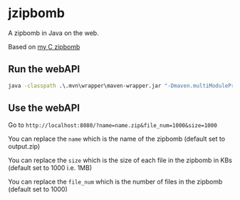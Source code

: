# jzipbomb

A zipbomb in Java on the web.

Based on [my C zipbomb](https://github.com/donno2048/czipbomb)

## Run the webAPI

```bat
java -classpath .\.mvn\wrapper\maven-wrapper.jar "-Dmaven.multiModuleProjectDirectory=." org.apache.maven.wrapper.MavenWrapperMain spring-boot:run
```

## Use the webAPI

Go to `http://localhost:8080/?name=name.zip&file_num=1000&size=1000`

You can replace the `name` which is the name of the zipbomb (default set to output.zip)

You can replace the `size` which is the size of each file in the zipbomb in KBs (default set to 1000 i.e. 1MB)

You can replace the `file_num` which is the number of files in the zipbomb (default set to 1000)
